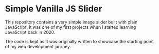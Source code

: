 # Simple Vanilla JS Slider

This repository contains a very simple image slider built with plain JavaScript. It was one of my first projects when I started learning JavaScript back in 2020.

The code is kept as it was originally written to showcase the starting point of my web development journey.
